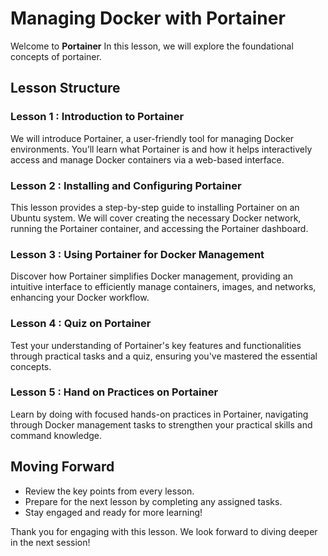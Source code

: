 
# Managing Docker with Portainer

Welcome to **Portainer** In this lesson, we will explore the foundational concepts of portainer.

## Lesson Structure

### Lesson 1 : Introduction to Portainer

We will introduce Portainer, a user-friendly tool for managing Docker environments. You’ll learn what Portainer is and how it helps interactively access and manage Docker containers via a web-based interface.

### Lesson 2 : Installing and Configuring Portainer

This lesson provides a step-by-step guide to installing Portainer on an Ubuntu system. We will cover creating the necessary Docker network, running the Portainer container, and accessing the Portainer dashboard.

### Lesson 3 : Using Portainer for Docker Management

Discover how Portainer simplifies Docker management, providing an intuitive interface to efficiently manage containers, images, and networks, enhancing your Docker workflow.

### Lesson 4 : Quiz on Portainer

Test your understanding of Portainer's key features and functionalities through practical tasks and a quiz, ensuring you've mastered the essential concepts.

### Lesson 5 : Hand on Practices on Portainer

Learn by doing with focused hands-on practices in Portainer, navigating through Docker management tasks to strengthen your practical skills and command knowledge.

## Moving Forward

-   Review the key points from every lesson.
-   Prepare for the next lesson by completing any assigned tasks.
-   Stay engaged and ready for more learning!

Thank you for engaging with this lesson. We look forward to diving deeper in the next session!
<!--stackedit_data:
eyJoaXN0b3J5IjpbLTc1MTU2MjIyNCwtODI0NDg1NzgsMjAwOT
IxNzA3LC0yMTI0OTI4ODI2XX0=
-->
